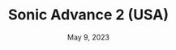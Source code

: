 ---
layout: gba
title: "Sonic Advance 2 (USA)"
categories:
 - approved
 - gba
 - universal
 - safe
tags:
- sonic
date: May 9, 2023
permalink: /games/sonic-advance-2/play/details
publisher: Sega
gid: sonic-advance-2
---